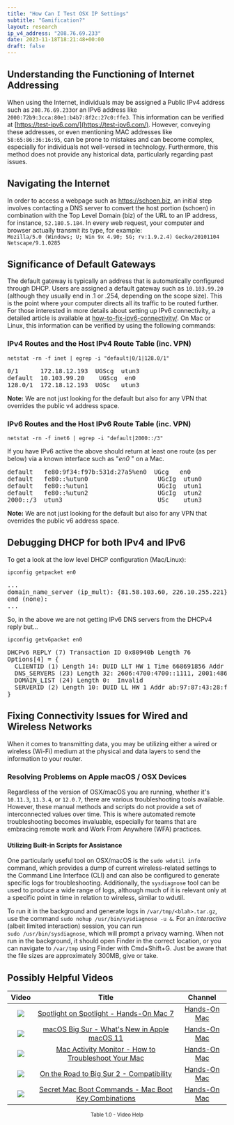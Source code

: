 ```yaml
---
title: "How Can I Test OSX IP Settings"
subtitle: "Gamification?"
layout: research
ip_v4_address: "208.76.69.233"
date: 2023-11-18T18:21:48+00:00
draft: false
---
```


## Understanding the Functioning of Internet Addressing

When using the Internet, individuals may be assigned a Public IPv4 address such as ```208.76.69.233```or an IPv6 address like ```2000:72b9:3cca:80e1:b4b7:8f2c:27c0:ffe3```. This information can be verified at [https://test-ipv6.com/](https://test-ipv6.com/). However, conveying these addresses, or even mentioning MAC addresses like ```58:65:86:36:16:95```, can be prone to mistakes and can become complex, especially for individuals not well-versed in technology. Furthermore, this method does not provide any historical data, particularly regarding past issues.
## Navigating the Internet

In order to access a webpage such as https://schoen.biz, an initial step involves contacting a DNS server to convert the host portion (schoen) in combination with the Top Level Domain (biz) of the URL to an IP address, for instance, ```52.180.5.184```. In every web request, your computer and browser actually transmit its type, for example: <br> ```Mozilla/5.0 (Windows; U; Win 9x 4.90; SG; rv:1.9.2.4) Gecko/20101104 Netscape/9.1.0285```
## Significance of Default Gateways

The default gateway is typically an address that is automatically configured through DHCP. Users are assigned a default gateway such as ```10.103.99.20``` (although they usually end in .1 or .254, depending on the scope size). This is the point where your computer directs all its traffic to be routed further. For those interested in more details about setting up IPv6 connectivity, a detailed article is available at [how-to-fix-ipv6-connectivity/](/blog/how-to-fix-ipv6-connectivity/). On Mac or Linux, this information can be verified by using the following commands: <br>
### IPv4 Routes and the Host IPv4 Route Table (inc. VPN)
```netstat -rn -f inet | egrep -i "default|0/1|128.0/1"```

<pre>
0/1      172.18.12.193  UGScg  utun3
default  10.103.99.20    UGScg  en0
128.0/1  172.18.12.193  UGSc   utun3</pre>

**Note:** We are not just looking for the default but also for any VPN that overrides the public v4 address space.

### IPv6 Routes and the Host IPv6 Route Table (inc. VPN)
```netstat -rn -f inet6 | egrep -i "default|2000::/3"```

If you have IPv6 active the above should return at least one route (as per below) via a known interface such as "_en0_ " on a Mac. 

<pre>
default   fe80:9f34:f97b:531d:27a5%en0  UGcg   en0
default   fe80::%utun0                   UGcIg  utun0
default   fe80::%utun1                   UGcIg  utun1
default   fe80::%utun2                   UGcIg  utun2
2000::/3  utun3                          USc    utun3</pre>

**Note:** We are not just looking for the default but also for any VPN that overrides the public v6 address space.
<br>

## Debugging DHCP for both IPv4 and IPv6

To get a look at the low level DHCP configuration (Mac/Linux): 

```ipconfig getpacket en0```

<pre>
...
domain_name_server (ip_mult): {81.58.103.60, 226.10.255.221}
end (none):
...</pre>

So, in the above we are not getting IPv6 DNS servers from the DHCPv4 reply but...

```ipconfig getv6packet en0```

<pre>
DHCPv6 REPLY (7) Transaction ID 0x80940b Length 76
Options[4] = {
  CLIENTID (1) Length 14: DUID LLT HW 1 Time 668691856 Addr 58:65:86:36:16:95
  DNS_SERVERS (23) Length 32: 2606:4700:4700::1111, 2001:4860:4860::8844
  DOMAIN_LIST (24) Length 0:  Invalid
  SERVERID (2) Length 10: DUID LL HW 1 Addr ab:97:87:43:28:f9
}</pre>




## Fixing Connectivity Issues for Wired and Wireless Networks
When it comes to transmitting data, you may be utilizing either a wired or wireless (Wi-Fi) medium at the physical and data layers to send the information to your router.
### Resolving Problems on Apple macOS / OSX Devices
Regardless of the version of OSX/macOS you are running, whether it's ```10.11.3```, ```11.3.4```, or ```12.0.7```, there are various troubleshooting tools available. However, these manual methods and scripts do not provide a set of interconnected values over time. This is where automated remote troubleshooting becomes invaluable, especially for teams that are embracing remote work and Work From Anywhere (WFA) practices.
#### Utilizing Built-in Scripts for Assistance
One particularly useful tool on OSX/macOS is the ```sudo wdutil info``` command, which provides a dump of current wireless-related settings to the Command Line Interface (CLI) and can also be configured to generate specific logs for troubleshooting. Additionally, the ```sysdiagnose``` tool can be used to produce a wide range of logs, although much of it is relevant only at a specific point in time in relation to wireless, similar to wdutil.

To run it in the background and generate logs in ```/var/tmp/<blah>.tar.gz```, use the command ```sudo nohup /usr/bin/sysdiagnose -u &```. For an *interactive* (albeit limited interaction) session, you can run<br>```sudo /usr/bin/sysdiagnose```, which will prompt a privacy warning. When not run in the background, it should open Finder in the correct location, or you can navigate to ```/var/tmp``` using Finder with Cmd+Shift+G. Just be aware that the file sizes are approximately 300MB, give or take.
## Possibly Helpful Videos

<link href="/plugins/lity/css/lity.min.css" rel="stylesheet">
<script src="/plugins/lity/js/lity.min.js"></script>
<div class="table1-start"></div>

|Video | Title | Channel |
| :---: | :---: | :---: |
|<a href="https://www.youtube.com/watch?v=RslZ4W1EPqk" data-lity><img src="https://i.ytimg.com/vi/RslZ4W1EPqk/default.jpg" class="img-fluid"></a>|<a href="https://www.youtube.com/watch?v=RslZ4W1EPqk" data-lity>Spotlight on Spotlight - Hands-On Mac 7</a>|<a target="_blank" href="https://www.youtube.com/channel/UCg43DP8MdHVcl4rFK_delBg" >Hands-On Mac</a>|
|<a href="https://www.youtube.com/watch?v=JMKi6o9kaZI" data-lity><img src="https://i.ytimg.com/vi/JMKi6o9kaZI/default.jpg" class="img-fluid"></a>|<a href="https://www.youtube.com/watch?v=JMKi6o9kaZI" data-lity>macOS Big Sur - What&#39;s New in Apple macOS 11</a>|<a target="_blank" href="https://www.youtube.com/channel/UCg43DP8MdHVcl4rFK_delBg" >Hands-On Mac</a>|
|<a href="https://www.youtube.com/watch?v=TWzWd_DiaJ0" data-lity><img src="https://i.ytimg.com/vi/TWzWd_DiaJ0/default.jpg" class="img-fluid"></a>|<a href="https://www.youtube.com/watch?v=TWzWd_DiaJ0" data-lity>Mac Activity Monitor - How to Troubleshoot Your Mac</a>|<a target="_blank" href="https://www.youtube.com/channel/UCg43DP8MdHVcl4rFK_delBg" >Hands-On Mac</a>|
|<a href="https://www.youtube.com/watch?v=HEbK-Tignuc" data-lity><img src="https://i.ytimg.com/vi/HEbK-Tignuc/default.jpg" class="img-fluid"></a>|<a href="https://www.youtube.com/watch?v=HEbK-Tignuc" data-lity>On the Road to Big Sur 2 - Compatibility</a>|<a target="_blank" href="https://www.youtube.com/channel/UCg43DP8MdHVcl4rFK_delBg" >Hands-On Mac</a>|
|<a href="https://www.youtube.com/watch?v=VwNYWAxHCgM" data-lity><img src="https://i.ytimg.com/vi/VwNYWAxHCgM/default.jpg" class="img-fluid"></a>|<a href="https://www.youtube.com/watch?v=VwNYWAxHCgM" data-lity>Secret Mac Boot Commands - Mac Boot Key Combinations</a>|<a target="_blank" href="https://www.youtube.com/channel/UCg43DP8MdHVcl4rFK_delBg" >Hands-On Mac</a>|

<center><small>Table 1.0 - Video Help</small></center>
 <br>
<div class="table1-end"></div>
<script type="text/javascript">
(function() {
    $('div.table1-start').nextUntil('div.table1-end', 'table').addClass('table thead-dark table-striped table-responsive rounded').attr('id', 't1');
    $('#t1').find('thead').addClass('thead-dark');
})();
</script>
